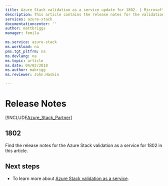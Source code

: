 ```yaml
---
title: Azure Stack validation as a service update for 1802. | Microsoft Docs
description: This article contains the release notes for the validation as a service update for 1802 for Azure Stack.
services: azure-stack
documentationcenter: ''
author: mattbriggs
manager: femila

ms.service: azure-stack
ms.workload: na
pms.tgt_pltfrm: na
ms.devlang: na
ms.topic: article
ms.date: 04/02/2018
ms.author: mabrigg
ms.reviewer: John.Haskin

---
```


# Release Notes

[!INCLUDE[Azure_Stack_Partner](./includes/azure-stack-partner-appliesto.md)]

## 1802

Find the release notes for the Azure Stack validation as a service for 1802 in this article.

## Next steps

- To learn more about [Azure Stack validation as a service](https://docs.microsoft.com/azure/azure-stack/partner).